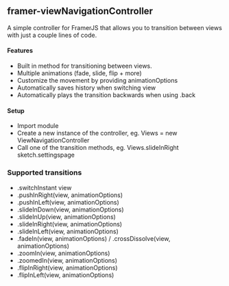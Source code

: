 ## framer-viewNavigationController
A simple controller for FramerJS that allows you to transition between views with just a couple lines of code.

#### Features
- Built in method for transitioning between views.
- Multiple animations (fade, slide, flip + more)
- Customize the movement by providing animationOptions
- Automatically saves history when switching view
- Automatically plays the transition backwards when using .back

#### Setup
- Import module
- Create a new instance of the controller, eg. Views = new ViewNavigationController
- Call one of the transition methods, eg. Views.slideInRight sketch.settingspage


### Supported transitions
- .switchInstant view
- .pushInRight(view, animationOptions)
- .pushInLeft(view, animationOptions)
- .slideInDown(view, animationOptions)
- .slideInUp(view, animationOptions)
- .slideInRight(view, animationOptions)
- .slideInLeft(view, animationOptions)
- .fadeIn(view, animationOptions) / .crossDissolve(view, animationOptions)
- .zoomIn(view, animationOptions)
- .zoomedIn(view, animationOptions)
- .flipInRight(view, animationOptions)
- .flipInLeft(view, animationOptions)